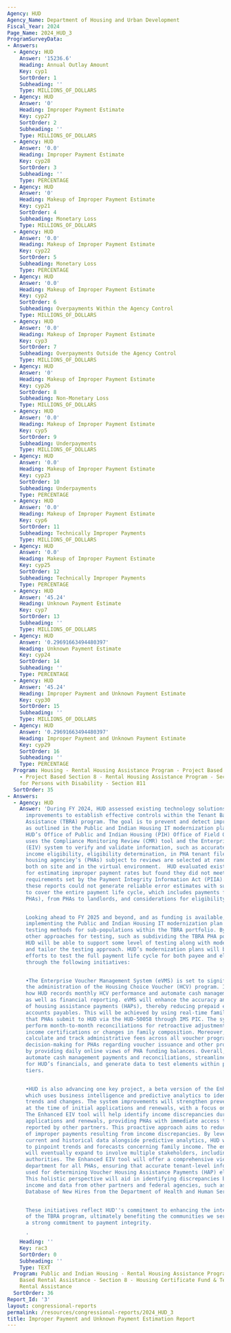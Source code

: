 ```yaml
---
Agency: HUD
Agency_Name: Department of Housing and Urban Development
Fiscal_Year: 2024
Page_Name: 2024_HUD_3
ProgramSurveyData:
- Answers:
  - Agency: HUD
    Answer: '15236.6'
    Heading: Annual Outlay Amount
    Key: cyp1
    SortOrder: 1
    Subheading: ''
    Type: MILLIONS_OF_DOLLARS
  - Agency: HUD
    Answer: '0'
    Heading: Improper Payment Estimate
    Key: cyp27
    SortOrder: 2
    Subheading: ''
    Type: MILLIONS_OF_DOLLARS
  - Agency: HUD
    Answer: '0.0'
    Heading: Improper Payment Estimate
    Key: cyp28
    SortOrder: 3
    Subheading: ''
    Type: PERCENTAGE
  - Agency: HUD
    Answer: '0'
    Heading: Makeup of Improper Payment Estimate
    Key: cyp21
    SortOrder: 4
    Subheading: Monetary Loss
    Type: MILLIONS_OF_DOLLARS
  - Agency: HUD
    Answer: '0.0'
    Heading: Makeup of Improper Payment Estimate
    Key: cyp22
    SortOrder: 5
    Subheading: Monetary Loss
    Type: PERCENTAGE
  - Agency: HUD
    Answer: '0.0'
    Heading: Makeup of Improper Payment Estimate
    Key: cyp2
    SortOrder: 6
    Subheading: Overpayments Within the Agency Control
    Type: MILLIONS_OF_DOLLARS
  - Agency: HUD
    Answer: '0.0'
    Heading: Makeup of Improper Payment Estimate
    Key: cyp3
    SortOrder: 7
    Subheading: Overpayments Outside the Agency Control
    Type: MILLIONS_OF_DOLLARS
  - Agency: HUD
    Answer: '0'
    Heading: Makeup of Improper Payment Estimate
    Key: cyp26
    SortOrder: 8
    Subheading: Non-Monetary Loss
    Type: MILLIONS_OF_DOLLARS
  - Agency: HUD
    Answer: '0.0'
    Heading: Makeup of Improper Payment Estimate
    Key: cyp5
    SortOrder: 9
    Subheading: Underpayments
    Type: MILLIONS_OF_DOLLARS
  - Agency: HUD
    Answer: '0.0'
    Heading: Makeup of Improper Payment Estimate
    Key: cyp23
    SortOrder: 10
    Subheading: Underpayments
    Type: PERCENTAGE
  - Agency: HUD
    Answer: '0.0'
    Heading: Makeup of Improper Payment Estimate
    Key: cyp6
    SortOrder: 11
    Subheading: Technically Improper Payments
    Type: MILLIONS_OF_DOLLARS
  - Agency: HUD
    Answer: '0.0'
    Heading: Makeup of Improper Payment Estimate
    Key: cyp25
    SortOrder: 12
    Subheading: Technically Improper Payments
    Type: PERCENTAGE
  - Agency: HUD
    Answer: '45.24'
    Heading: Unknown Payment Estimate
    Key: cyp7
    SortOrder: 13
    Subheading: ''
    Type: MILLIONS_OF_DOLLARS
  - Agency: HUD
    Answer: '0.29691663494480397'
    Heading: Unknown Payment Estimate
    Key: cyp24
    SortOrder: 14
    Subheading: ''
    Type: PERCENTAGE
  - Agency: HUD
    Answer: '45.24'
    Heading: Improper Payment and Unknown Payment Estimate
    Key: cyp30
    SortOrder: 15
    Subheading: ''
    Type: MILLIONS_OF_DOLLARS
  - Agency: HUD
    Answer: '0.29691663494480397'
    Heading: Improper Payment and Unknown Payment Estimate
    Key: cyp29
    SortOrder: 16
    Subheading: ''
    Type: PERCENTAGE
  Program: Housing - Rental Housing Assistance Program - Project Based Rental Assistance
    - Project Based Section 8 - Rental Housing Assistance Program - Section 236 -Housing
    for Persons with Disability - Section 811
  SortOrder: 35
- Answers:
  - Agency: HUD
    Answer: 'During FY 2024, HUD assessed existing technology solutions and planned
      improvements to establish effective controls within the Tenant Based Rental
      Assistance (TBRA) program. The goal is to prevent and detect improper payments,
      as outlined in the Public and Indian Housing IT modernization plan. Currently,
      HUD’s Office of Public and Indian Housing (PIH) Office of Field Operations (OFO)
      uses the Compliance Monitoring Review (CMR) tool and the Enterprise Income Verification
      (EIV) system to verify and validate information, such as accurate payment standards,
      income eligibility, eligibility determination, in PHA tenant files for accuracy.  Public
      housing agenciey’s (PHAs) subject to reviews are selected at random and performed
      both on site and in the virtual environment.  HUD evaluated existing reports
      for estimating improper payment rates but found they did not meet the stringent
      requirements set by the Payment Integrity Information Act (PIIA). Additionally,
      these reports could not generate reliable error estimates with sufficient precision
      to cover the entire payment life cycle, which includes payments from HUD to
      PHAs), from PHAs to landlords, and considerations for eligibility verification.


      Looking ahead to FY 2025 and beyond, and as funding is available, HUD will continue
      implementing the Public and Indian Housing IT modernization plan and will explore
      testing methods for sub-populations within the TBRA portfolio. By exploring
      other approaches for testing, such as subdividing the TBRA PHA populations,
      HUD will be able to support some level of testing along with modernization efforts
      and tailor the testing approach. HUD’s modernization plans will benefit from
      efforts to test the full payment life cycle for both payee and eligibility tiers
      through the following initiatives:


      •The Enterprise Voucher Management System (eVMS) is set to significantly improve
      the administration of the Housing Choice Voucher (HCV) program. It will modernize
      how HUD records monthly HCV performance and automate cash management transactions
      as well as financial reporting. eVMS will enhance the accuracy and timeliness
      of housing assistance payments (HAPs), thereby reducing prepaid expenses and
      accounts payables. This will be achieved by using real-time family-level data
      that PHAs submit to HUD via the HUD-50058 through IMS PIC. The system will also
      perform month-to-month reconciliations for retroactive adjustments due to annual
      income certifications or changes in family composition. Moreover, eVMS will
      calculate and track administrative fees across all voucher programs, simplifying
      decision-making for PHAs regarding voucher issuance and other program needs
      by providing daily online views of PHA funding balances. Overall, eVMS will
      automate cash management payments and reconciliations, streamline reporting
      for HUD’s financials, and generate data to test elements within payee and eligibility
      tiers.


      •HUD is also advancing one key project, a beta version of the Enhanced EIV tool,
      which uses business intelligence and predictive analytics to identify income
      trends and changes. The system improvements will strengthen preventative controls
      at the time of initial applications and renewals, with a focus on eligibility.
      The Enhanced EIV tool will help identify income discrepancies during tenant
      applications and renewals, providing PHAs with immediate access to income data
      reported by other partners. This proactive approach aims to reduce the risk
      of improper payments resulting from income discrepancies. By leveraging both
      current and historical data alongside predictive analytics, HUD will be able
      to pinpoint trends and forecasts concerning family income. The enhancements
      will eventually expand to involve multiple stakeholders, including all housing
      authorities. The Enhanced EIV tool will offer a comprehensive view across the
      department for all PHAs, ensuring that accurate tenant-level information is
      used for determining Voucher Housing Assistance Payments (HAP) eligibility.
      This holistic perspective will aid in identifying discrepancies between tenant-reported
      income and data from other partners and federal agencies, such as the National
      Database of New Hires from the Department of Health and Human Services (HHS).


      These initiatives reflect HUD''s commitment to enhancing the integrity and efficiency
      of the TBRA program, ultimately benefiting the communities we serve and demonstrating
      a strong commitment to payment integrity.

      '
    Heading: ''
    Key: rac3
    SortOrder: 0
    Subheading: ''
    Type: TEXT
  Program: Public and Indian Housing - Rental Housing Assistance Program - Tenant
    Based Rental Assistance - Section 8 - Housing Certificate Fund & Tenant Based
    Rental Assistance
  SortOrder: 36
Report_Id: '3'
layout: congressional-reports
permalink: /resources/congressional-reports/2024_HUD_3
title: Improper Payment and Unknown Payment Estimation Report
---
```

